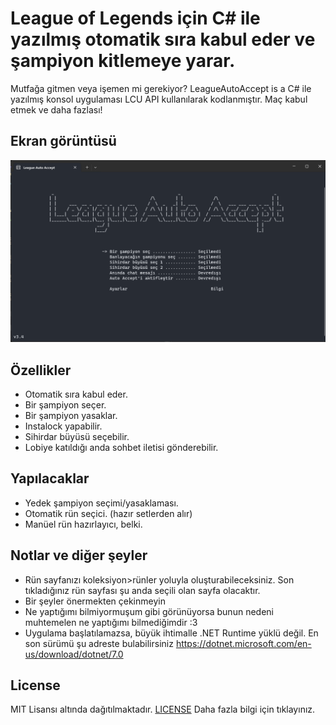 # League of Legends için C# ile yazılmış otomatik sıra kabul eder ve şampiyon kitlemeye yarar.
Mutfağa gitmen veya işemen mi gerekiyor? LeagueAutoAccept is a C# ile yazılmış konsol uygulaması LCU API kullanılarak kodlanmıştır. Maç kabul etmek ve daha fazlası!

## Ekran görüntüsü
![LeagueAutoAccept Ekran görüntüsü](screenshot.png?raw=true)

## Özellikler
- Otomatik sıra kabul eder.
- Bir şampiyon seçer.
- Bir şampiyon yasaklar.
- Instalock yapabilir.
- Sihirdar büyüsü seçebilir.
- Lobiye katıldığı anda sohbet iletisi gönderebilir.

## Yapılacaklar
- Yedek şampiyon seçimi/yasaklaması.
- Otomatik rün seçici. (hazır setlerden alır)
- Manüel rün hazırlayıcı, belki.

## Notlar ve diğer şeyler
- Rün sayfanızı koleksiyon>rünler yoluyla oluşturabileceksiniz. Son tıkladığınız rün sayfası şu anda seçili olan sayfa olacaktır.
- Bir şeyler önermekten çekinmeyin
- Ne yaptığımı bilmiyormuşum gibi görünüyorsa bunun nedeni muhtemelen ne yaptığımı bilmediğimdir :3
- Uygulama başlatılamazsa, büyük ihtimalle .NET Runtime yüklü değil. En son sürümü şu adreste bulabilirsiniz https://dotnet.microsoft.com/en-us/download/dotnet/7.0

## License
MIT Lisansı altında dağıtılmaktadır. [LICENSE](LICENSE) Daha fazla bilgi için tıklayınız.
